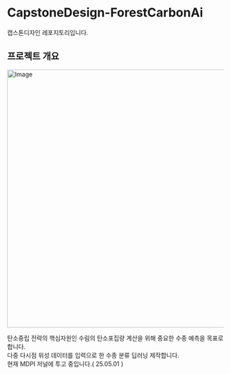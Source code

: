 # CapstoneDesign-ForestCarbonAi

캡스톤디자인 레포지토리입니다.

## 프로젝트 개요
<img width="600" alt="Image" src="https://github.com/user-attachments/assets/4489ebc6-4b68-40b4-83a5-2e4fd50dd2ac" />   

탄소중립 전략의 핵심자원인 수림의 탄소포집량 계산을 위해 중요한 수종 예측을 목표로 합니다.  
다중 다시점 위성 데이터를 입력으로 한 수종 분류 딥러닝 제작합니다.  
현재 MDPI 저널에 투고 중입니다.( 25.05.01 )
